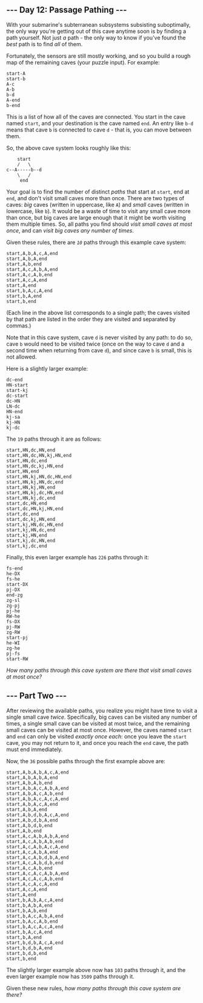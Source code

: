<main>
<h2>--- Day 12: Passage Pathing ---</h2><p>With your <span title="Sublime.">submarine's subterranean subsystems subsisting suboptimally</span>, the only way you're getting out of this cave anytime soon is by finding a path yourself. Not just <em>a</em> path - the only way to know if you've found the <em>best</em> path is to find <em>all</em> of them.</p>
<p>Fortunately, the sensors are still mostly working, and so you build a rough map of the remaining caves (your puzzle input). For example:</p>
<pre><code>start-A
start-b
A-c
A-b
b-d
A-end
b-end
</code></pre>
<p>This is a list of how all of the caves are connected. You start in the cave named <code>start</code>, and your destination is the cave named <code>end</code>. An entry like <code>b-d</code> means that cave <code>b</code> is connected to cave <code>d</code> - that is, you can move between them.</p>
<p>So, the above cave system looks roughly like this:</p>
<pre><code>    start
    /   \
c--A-----b--d
    \   /
     end
</code></pre>
<p>Your goal is to find the number of distinct <em>paths</em> that start at <code>start</code>, end at <code>end</code>, and don't visit small caves more than once. There are two types of caves: <em>big</em> caves (written in uppercase, like <code>A</code>) and <em>small</em> caves (written in lowercase, like <code>b</code>). It would be a waste of time to visit any small cave more than once, but big caves are large enough that it might be worth visiting them multiple times. So, all paths you find should <em>visit small caves at most once</em>, and can <em>visit big caves any number of times</em>.</p>
<p>Given these rules, there are <code><em>10</em></code> paths through this example cave system:</p>
<pre><code>start,A,b,A,c,A,end
start,A,b,A,end
start,A,b,end
start,A,c,A,b,A,end
start,A,c,A,b,end
start,A,c,A,end
start,A,end
start,b,A,c,A,end
start,b,A,end
start,b,end
</code></pre>
<p>(Each line in the above list corresponds to a single path; the caves visited by that path are listed in the order they are visited and separated by commas.)</p>
<p>Note that in this cave system, cave <code>d</code> is never visited by any path: to do so, cave <code>b</code> would need to be visited twice (once on the way to cave <code>d</code> and a second time when returning from cave <code>d</code>), and since cave <code>b</code> is small, this is not allowed.</p>
<p>Here is a slightly larger example:</p>
<pre><code>dc-end
HN-start
start-kj
dc-start
dc-HN
LN-dc
HN-end
kj-sa
kj-HN
kj-dc
</code></pre>
<p>The <code>19</code> paths through it are as follows:</p>
<pre><code>start,HN,dc,HN,end
start,HN,dc,HN,kj,HN,end
start,HN,dc,end
start,HN,dc,kj,HN,end
start,HN,end
start,HN,kj,HN,dc,HN,end
start,HN,kj,HN,dc,end
start,HN,kj,HN,end
start,HN,kj,dc,HN,end
start,HN,kj,dc,end
start,dc,HN,end
start,dc,HN,kj,HN,end
start,dc,end
start,dc,kj,HN,end
start,kj,HN,dc,HN,end
start,kj,HN,dc,end
start,kj,HN,end
start,kj,dc,HN,end
start,kj,dc,end
</code></pre>
<p>Finally, this even larger example has <code>226</code> paths through it:</p>
<pre><code>fs-end
he-DX
fs-he
start-DX
pj-DX
end-zg
zg-sl
zg-pj
pj-he
RW-he
fs-DX
pj-RW
zg-RW
start-pj
he-WI
zg-he
pj-fs
start-RW
</code></pre>
<p><em>How many paths through this cave system are there that visit small caves at most once?</em></p>
</article>

<!--
<p>Your puzzle answer was <code>3495</code>.</p><article class="day-desc">
-->

<h2 id="part2">--- Part Two ---</h2><p>After reviewing the available paths, you realize you might have time to visit a single small cave <em>twice</em>. Specifically, big caves can be visited any number of times, a single small cave can be visited at most twice, and the remaining small caves can be visited at most once. However, the caves named <code>start</code> and <code>end</code> can only be visited <em>exactly once each</em>: once you leave the <code>start</code> cave, you may not return to it, and once you reach the <code>end</code> cave, the path must end immediately.</p>
<p>Now, the <code>36</code> possible paths through the first example above are:</p>
<pre><code>start,A,b,A,b,A,c,A,end
start,A,b,A,b,A,end
start,A,b,A,b,end
start,A,b,A,c,A,b,A,end
start,A,b,A,c,A,b,end
start,A,b,A,c,A,c,A,end
start,A,b,A,c,A,end
start,A,b,A,end
start,A,b,d,b,A,c,A,end
start,A,b,d,b,A,end
start,A,b,d,b,end
start,A,b,end
start,A,c,A,b,A,b,A,end
start,A,c,A,b,A,b,end
start,A,c,A,b,A,c,A,end
start,A,c,A,b,A,end
start,A,c,A,b,d,b,A,end
start,A,c,A,b,d,b,end
start,A,c,A,b,end
start,A,c,A,c,A,b,A,end
start,A,c,A,c,A,b,end
start,A,c,A,c,A,end
start,A,c,A,end
start,A,end
start,b,A,b,A,c,A,end
start,b,A,b,A,end
start,b,A,b,end
start,b,A,c,A,b,A,end
start,b,A,c,A,b,end
start,b,A,c,A,c,A,end
start,b,A,c,A,end
start,b,A,end
start,b,d,b,A,c,A,end
start,b,d,b,A,end
start,b,d,b,end
start,b,end
</code></pre>
<p>The slightly larger example above now has <code>103</code> paths through it, and the even larger example now has <code>3509</code> paths through it.</p>
<p>Given these new rules, <em>how many paths through this cave system are there?</em></p>
</article>

 <!--
<p>Your puzzle answer was <code>94849</code>.</p><p class="day-success">Both parts of this puzzle are complete! They provide two gold stars: **</p>
<p>At this point, you should <a href="/2021">return to your Advent calendar</a> and try another puzzle.</p>
<p>If you still want to see it, you can <a href="12/input" target="_blank">get your puzzle input</a>.</p>
<p>You can also <span class="share">[Share<span class="share-content">on
  <a href="https://twitter.com/intent/tweet?text=I%27ve+completed+%22Passage+Pathing%22+%2D+Day+12+%2D+Advent+of+Code+2021&amp;url=https%3A%2F%2Fadventofcode%2Ecom%2F2021%2Fday%2F12&amp;related=ericwastl&amp;hashtags=AdventOfCode" target="_blank">Twitter</a>
  <a href="javascript:void(0);" onclick="var mastodon_instance=prompt('Mastodon Instance / Server Name?'); if(typeof mastodon_instance==='string' && mastodon_instance.length){this.href='https://'+mastodon_instance+'/share?text=I%27ve+completed+%22Passage+Pathing%22+%2D+Day+12+%2D+Advent+of+Code+2021+%23AdventOfCode+https%3A%2F%2Fadventofcode%2Ecom%2F2021%2Fday%2F12'}else{return false;}" target="_blank">Mastodon</a
></span>]</span> this puzzle.</p>
-->

</main>
